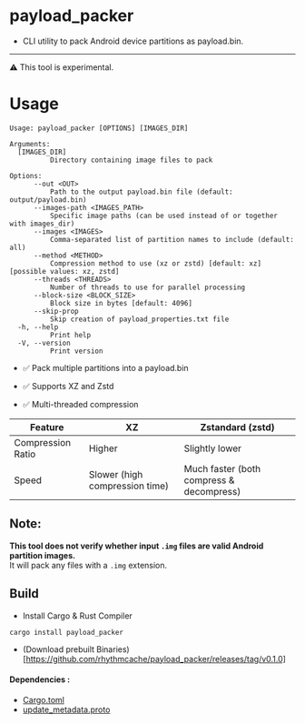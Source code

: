 # payload_packer

- CLI utility to pack Android device partitions as payload.bin.
---
⚠️ This tool is experimental.



# Usage
```
Usage: payload_packer [OPTIONS] [IMAGES_DIR]

Arguments:
  [IMAGES_DIR]
          Directory containing image files to pack

Options:
      --out <OUT>
          Path to the output payload.bin file (default: output/payload.bin)
      --images-path <IMAGES_PATH>
          Specific image paths (can be used instead of or together with images_dir)
      --images <IMAGES>
          Comma-separated list of partition names to include (default: all)
      --method <METHOD>
          Compression method to use (xz or zstd) [default: xz] [possible values: xz, zstd]
      --threads <THREADS>
          Number of threads to use for parallel processing
      --block-size <BLOCK_SIZE>
          Block size in bytes [default: 4096]
      --skip-prop
          Skip creation of payload_properties.txt file
  -h, --help
          Print help
  -V, --version
          Print version
```

- ✅ Pack multiple partitions into a payload.bin

- ✅ Supports XZ and Zstd

- ✅ Multi-threaded compression


| Feature           | **XZ**                            | **Zstandard (zstd)**                |
|------------------|-----------------------------------|-------------------------------------|
| Compression Ratio| Higher                            | Slightly lower                      |
| Speed            | Slower (high compression time)    | Much faster (both compress & decompress) |



## Note:
**This tool does not verify whether input `.img` files are valid Android partition images.**  
It will pack any files with a `.img` extension.

## Build
- Install Cargo & Rust Compiler

```
cargo install payload_packer
```
- (Download prebuilt Binaries)[https://github.com/rhythmcache/payload_packer/releases/tag/v0.1.0]


#### Dependencies :
- [Cargo.toml](./Cargo.toml)
- [update_metadata.proto](https://android.googlesource.com/platform/system/update_engine/+/HEAD/update_metadata.proto)



